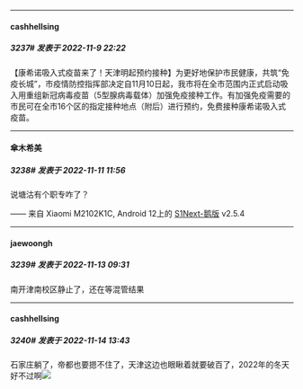 

*****

####  cashhellsing  
##### 3237#       发表于 2022-11-9 22:22

【康希诺吸入式疫苗来了！天津明起预约接种】为更好地保护市民健康，共筑“免疫长城”，市疫情防控指挥部决定自11月10日起，我市将在全市范围内正式启动吸入用重组新冠病毒疫苗（5型腺病毒载体）加强免疫接种工作。有加强免疫需要的市民可在全市16个区的指定接种地点（附后）进行预约，免费接种康希诺吸入式疫苗。



*****

####  傘木希美  
##### 3238#       发表于 2022-11-11 11:56

说塘沽有个职专咋了？

—— 来自 Xiaomi M2102K1C, Android 12上的 [S1Next-鹅版](https://github.com/ykrank/S1-Next/releases) v2.5.4



*****

####  jaewoongh  
##### 3239#       发表于 2022-11-13 09:31

南开津南校区静止了，还在等混管结果



*****

####  cashhellsing  
##### 3240#       发表于 2022-11-14 13:43

石家庄躺了，帝都也要摁不住了，天津这边也眼瞅着就要破百了，2022年的冬天好不过啊<img src="https://static.saraba1st.com/image/smiley/face2017/123.png" referrerpolicy="no-referrer">

